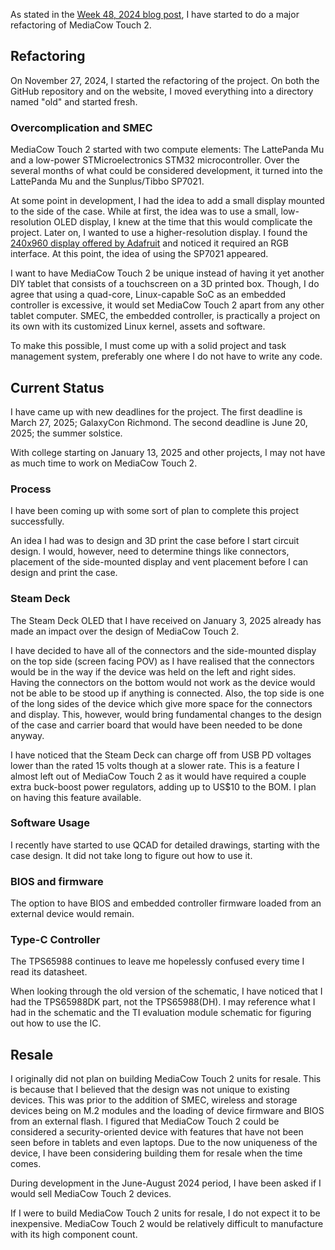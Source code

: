 
As stated in the [Week 48, 2024 blog post](/blog/wk48_2024), I have started to do a major refactoring of MediaCow Touch 2. 

## Refactoring
On November 27, 2024, I started the refactoring of the project. On both the GitHub repository and on the website, I moved everything into a directory named "old" and started fresh.

### Overcomplication and SMEC
MediaCow Touch 2 started with two compute elements: The LattePanda Mu and a low-power STMicroelectronics STM32 microcontroller. Over the several months of what could be considered development, it turned into the LattePanda Mu and the Sunplus/Tibbo SP7021.

At some point in development, I had the idea to add a small display mounted to the side of the case. While at first, the idea was to use a small, low-resolution OLED display, I knew at the time that this would complicate the project. Later on, I wanted to use a higher-resolution display. I found the [240x960 display offered by Adafruit](https://www.adafruit.com/product/5799) and noticed it required an RGB interface. At this point, the idea of using the SP7021 appeared.

I want to have MediaCow Touch 2 be unique instead of having it yet another DIY tablet that consists of a touchscreen on a 3D printed box. Though, I do agree that using a quad-core, Linux-capable SoC as an embedded controller is excessive, it would set MediaCow Touch 2 apart from any other tablet computer. SMEC, the embedded controller, is practically a project on its own with its customized Linux kernel, assets and software.

To make this possible, I must come up with a solid project and task management system, preferably one where I do not have to write any code.

## Current Status
I have came up with new deadlines for the project. The first deadline is March 27, 2025; GalaxyCon Richmond. The second deadline is June 20, 2025; the summer solstice.

With college starting on January 13, 2025 and other projects, I may not have as much time to work on MediaCow Touch 2.

### Process
I have been coming up with some sort of plan to complete this project successfully.

An idea I had was to design and 3D print the case before I start circuit design. I would, however, need to determine things like connectors, placement of the side-mounted display and vent placement before I can design and print the case.

### Steam Deck
The Steam Deck OLED that I have received on January 3, 2025 already has made an impact over the design of MediaCow Touch 2.

I have decided to have all of the connectors and the side-mounted display on the top side (screen facing POV) as I have realised that the connectors would be in the way if the device was held on the left and right sides. Having the connectors on the bottom would not work as the device would not be able to be stood up if anything is connected. Also, the top side is one of the long sides of the device which give more space for the connectors and display. This, however, would bring fundamental changes to the design of the case and carrier board that would have been needed to be done anyway.

I have noticed that the Steam Deck can charge off from USB PD voltages lower than the rated 15 volts though at a slower rate. This is a feature I almost left out of MediaCow Touch 2 as it would have required a couple extra buck-boost power regulators, adding up to US$10 to the BOM. I plan on having this feature available.

### Software Usage
I recently have started to use QCAD for detailed drawings, starting with the case design. It did not take long to figure out how to use it.

### BIOS and firmware
The option to have BIOS and embedded controller firmware loaded from an external device would remain.

### Type-C Controller
The TPS65988 continues to leave me hopelessly confused every time I read its datasheet.

When looking through the old version of the schematic, I have noticed that I had the TPS65988DK part, not the TPS65988(DH). I may reference what I had in the schematic and the TI evaluation module schematic for figuring out how to use the IC.

## Resale
I originally did not plan on building MediaCow Touch 2 units for resale. This is because that I believed that the design was not unique to existing devices. This was prior to the addition of SMEC, wireless and storage devices being on M.2 modules and the loading of device firmware and BIOS from an external flash. I figured that MediaCow Touch 2 could be considered a security-oriented device with features that have not been seen before in tablets and even laptops. Due to the now uniqueness of the device, I have been considering building them for resale when the time comes.

During development in the June-August 2024 period, I have been asked if I would sell MediaCow Touch 2 devices.

If I were to build MediaCow Touch 2 units for resale, I do not expect it to be inexpensive. MediaCow Touch 2 would be relatively difficult to manufacture with its high component count.
